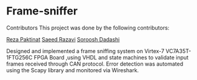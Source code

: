 # Frame-sniffer
Contributors
This project was done  by the following contributors:

[Reza Paktinat](https://github.com/mrpreza) 
[Saeed Razavi]() 
[Soroosh Dadashi](https://github.com/sorooshdp) 


Designed and implemented a frame sniffing system on Virtex-7 VC7A35T-1FTG256C FPGA Board ,using VHDL and state machines to validate input frames received
through CAN protocol. Error detection was automated using the Scapy library and monitored via Wireshark.
